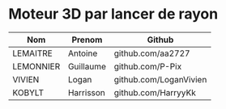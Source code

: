 # Moteur 3D par lancer de rayon

|Nom|Prenom|Github|
|-|-|-|
|LEMAITRE|Antoine|github.com/aa2727|
|LEMONNIER|Guillaume|github.com/P-Pix|
|VIVIEN|Logan|github.com/LoganVivien|
|KOBYLT|Harrisson|github.com/HarryyKk|
